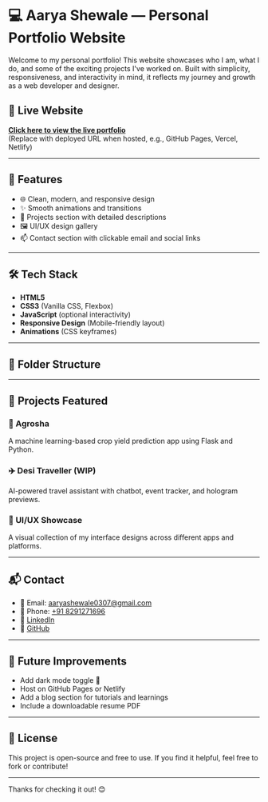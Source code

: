 # 💻 Aarya Shewale — Personal Portfolio Website

Welcome to my personal portfolio! This website showcases who I am, what I do, and some of the exciting projects I've worked on. Built with simplicity, responsiveness, and interactivity in mind, it reflects my journey and growth as a web developer and designer.

## 🔗 Live Website
**[Click here to view the live portfolio](https://portfolio-mu-blond-42.vercel.app/)**  
(Replace with deployed URL when hosted, e.g., GitHub Pages, Vercel, Netlify)

---

## 📌 Features

- 🌐 Clean, modern, and responsive design
- ✨ Smooth animations and transitions
- 🧠 Projects section with detailed descriptions
- 🖼️ UI/UX design gallery
- 📫 Contact section with clickable email and social links

---

## 🛠️ Tech Stack

- **HTML5**
- **CSS3** (Vanilla CSS, Flexbox)
- **JavaScript** (optional interactivity)
- **Responsive Design** (Mobile-friendly layout)
- **Animations** (CSS keyframes)

---

## 📁 Folder Structure


---

## 🚀 Projects Featured

### 🌾 Agrosha
A machine learning-based crop yield prediction app using Flask and Python.

### ✈️ Desi Traveller (WIP)
AI-powered travel assistant with chatbot, event tracker, and hologram previews.

### 🎨 UI/UX Showcase
A visual collection of my interface designs across different apps and platforms.

---

## 📬 Contact

- 📧 Email: [aaryashewale0307@gmail.com](mailto:aaryashewale0307@gmail.com)
- 📱 Phone: [+91 8291271696](tel:+918291271696)
- 🔗 [LinkedIn](https://www.linkedin.com/in/aarya-shewale-4b04712ab/)
- 🐙 [GitHub](https://github.com/AaryaShewale07)

---

## 📌 Future Improvements

- Add dark mode toggle 🌙
- Host on GitHub Pages or Netlify
- Add a blog section for tutorials and learnings
- Include a downloadable resume PDF

---

## 📄 License

This project is open-source and free to use. If you find it helpful, feel free to fork or contribute!

---

Thanks for checking it out! 😊


